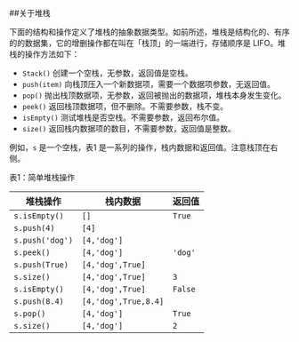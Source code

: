 ##关于堆栈  

下面的结构和操作定义了堆栈的抽象数据类型。如前所述，堆栈是结构化的、有序的的数据集，它的增删操作都在叫在「栈顶」的一端进行，存储顺序是 LIFO。堆栈的操作方法如下：  

- `Stack()` 创建一个空栈，无参数，返回值是空栈。
- `push(item)` 向栈顶压入一个新数据项，需要一个数据项参数，无返回值。
- `pop()` 抛出栈顶数据项，无参数，返回被抛出的数据项，堆栈本身发生变化。
- `peek()` 返回栈顶数据项，但不删除。不需要参数，栈不变。
- `isEmpty()` 测试堆栈是否空栈。不需要参数，返回布尔值。
- `size()` 返回栈内数据项的数目，不需要参数，返回值是整数。

例如，`s` 是一个空栈，表1 是一系列的操作，栈内数据和返回值。注意栈顶在右侧。

表1：简单堆栈操作  

堆栈操作          |栈内数据                |返回值
----------------|-----------------------|-------
`s.isEmpty()`   | `[]`                  | `True`
`s.push(4)`     | `[4]`                 | 
`s.push('dog')` | `[4,'dog']`           | 
`s.peek()`      | `[4,'dog']`           | `'dog'`
`s.push(True)`  | `[4,'dog',True]`      |
`s.size()`      | `[4,'dog',True]`      | `3`
`s.isEmpty()`   | `[4,'dog',True]`      | `False`
`s.push(8.4)`   | `[4,'dog',True,8.4]`  |
`s.pop()`       | `[4,'dog']`           | `True`
`s.size()`      | `[4,'dog']`           | `2`